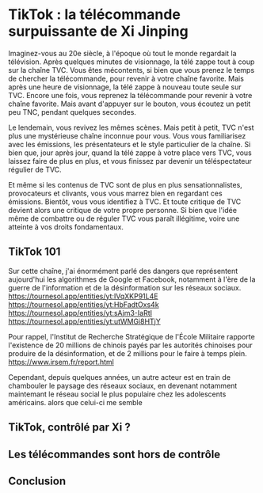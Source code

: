 # TikTok : la télécommande surpuissante de Xi Jinping

Imaginez-vous au 20e siècle, à l'époque où tout le monde regardait la télévision.
Après quelques minutes de visionnage, la télé zappe tout à coup sur la chaîne TVC.
Vous êtes mécontents, si bien que vous prenez le temps de chercher la télécommande,
pour revenir à votre chaîne favorite.
Mais après une heure de visionnage, la télé zappe à nouveau toute seule sur TVC.
Encore une fois, vous reprenez la télécommande pour revenir à votre chaîne favorite.
Mais avant d'appuyer sur le bouton, vous écoutez un petit peu TNC, pendant quelques secondes.

Le lendemain, vous revivez les mêmes scènes.
Mais petit à petit, TVC n'est plus une mystérieuse chaîne inconnue pour vous.
Vous vous familiarisez avec les émissions, les présentateurs et le style particulier de la chaîne.
Si bien que, jour après jour, quand la télé zappe à votre place vers TVC,
vous laissez faire de plus en plus, et vous finissez par devenir un téléspectateur régulier de TVC.

Et même si les contenus de TVC sont de plus en plus sensationnalistes, provocateurs et clivants,
vous vous marrez bien en regardant ces émissions.
Bientôt, vous vous identifiez à TVC. 
Et toute critique de TVC devient alors une critique de votre propre personne.
Si bien que l'idée même de combattre ou de réguler TVC vous paraît illégitime,
voire une atteinte à vos droits fondamentaux.



## TikTok 101

Sur cette chaîne, j'ai énormément parlé des dangers 
que représentent aujourd'hui les algorithmes de Google et Facebook,
notamment à l'ère de la guerre de l'information et de la désinformation sur les réseaux sociaux.
https://tournesol.app/entities/yt:IVqXKP91L4E
https://tournesol.app/entities/yt:HbFadtOxs4k
https://tournesol.app/entities/yt:sAjm3-IaRtI
https://tournesol.app/entities/yt:utWMGi8HTjY

Pour rappel, l'Institut de Recherche Stratégique de l'École Militaire
rapporte l'existence de 20 millions de chinois payés par les autorités chinoises
pour produire de la désinformation,
et de 2 millions pour le faire à temps plein.
https://www.irsem.fr/report.html

Cependant, depuis quelques années, un autre acteur est en train de chambouler le paysage des réseaux sociaux,
en devenant notamment maintemant le réseau social le plus populaire chez les adolescents américains.
alors que celui-ci me semble 


## TikTok, contrôlé par Xi ?


## Les télécommandes sont hors de contrôle


## Conclusion




